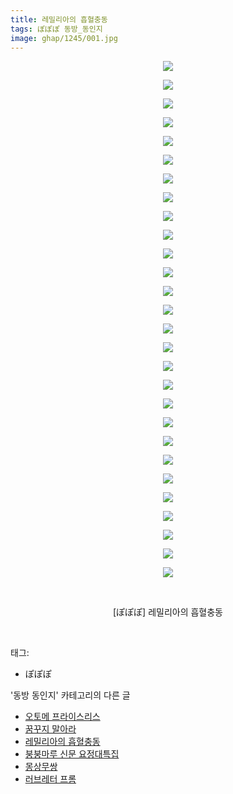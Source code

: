 ```yaml
---
title: 레밀리아의 흡혈충동
tags: ぽぽぽ 동방_동인지
image: ghap/1245/001.jpg
---
```

<div class="article">
<p style="text-align: center; clear: none; float: none;"><img src="{{ site.nasurl }}/ghap/1245/001.jpg"/></p>
<p style="text-align: center; clear: none; float: none;"><img src="{{ site.nasurl }}/ghap/1245/002.jpg"/></p>
<p style="text-align: center; clear: none; float: none;"><img src="{{ site.nasurl }}/ghap/1245/003.jpg"/></p>
<p style="text-align: center; clear: none; float: none;"><img src="{{ site.nasurl }}/ghap/1245/004.jpg"/></p>
<p style="text-align: center; clear: none; float: none;"><img src="{{ site.nasurl }}/ghap/1245/005.jpg"/></p>
<p style="text-align: center; clear: none; float: none;"><img src="{{ site.nasurl }}/ghap/1245/006.jpg"/></p>
<p style="text-align: center; clear: none; float: none;"><img src="{{ site.nasurl }}/ghap/1245/007.jpg"/></p>
<p style="text-align: center; clear: none; float: none;"><img src="{{ site.nasurl }}/ghap/1245/008.jpg"/></p>
<p style="text-align: center; clear: none; float: none;"><img src="{{ site.nasurl }}/ghap/1245/009.jpg"/></p>
<p style="text-align: center; clear: none; float: none;"><img src="{{ site.nasurl }}/ghap/1245/010.jpg"/></p>
<p style="text-align: center; clear: none; float: none;"><img src="{{ site.nasurl }}/ghap/1245/011.jpg"/></p>
<p style="text-align: center; clear: none; float: none;"><img src="{{ site.nasurl }}/ghap/1245/012.jpg"/></p>
<p style="text-align: center; clear: none; float: none;"><img src="{{ site.nasurl }}/ghap/1245/013.jpg"/></p>
<p style="text-align: center; clear: none; float: none;"><img src="{{ site.nasurl }}/ghap/1245/014.jpg"/></p>
<p style="text-align: center; clear: none; float: none;"><img src="{{ site.nasurl }}/ghap/1245/015.jpg"/></p>
<p style="text-align: center; clear: none; float: none;"><img src="{{ site.nasurl }}/ghap/1245/016.jpg"/></p>
<p style="text-align: center; clear: none; float: none;"><img src="{{ site.nasurl }}/ghap/1245/017.jpg"/></p>
<p style="text-align: center; clear: none; float: none;"><img src="{{ site.nasurl }}/ghap/1245/018.jpg"/></p>
<p style="text-align: center; clear: none; float: none;"><img src="{{ site.nasurl }}/ghap/1245/019.jpg"/></p>
<p style="text-align: center; clear: none; float: none;"><img src="{{ site.nasurl }}/ghap/1245/020.jpg"/></p>
<p style="text-align: center; clear: none; float: none;"><img src="{{ site.nasurl }}/ghap/1245/021.jpg"/></p>
<p style="text-align: center; clear: none; float: none;"><img src="{{ site.nasurl }}/ghap/1245/022.jpg"/></p>
<p style="text-align: center; clear: none; float: none;"><img src="{{ site.nasurl }}/ghap/1245/023.jpg"/></p>
<p style="text-align: center; clear: none; float: none;"><img src="{{ site.nasurl }}/ghap/1245/024.jpg"/></p>
<p style="text-align: center; clear: none; float: none;"><img src="{{ site.nasurl }}/ghap/1245/025.jpg"/></p>
<p style="text-align: center; clear: none; float: none;"><img src="{{ site.nasurl }}/ghap/1245/026.jpg"/></p>
<p style="text-align: center; clear: none; float: none;"><img src="{{ site.nasurl }}/ghap/1245/027.jpg"/></p>
<p style="text-align: center; clear: none; float: none;"><img src="{{ site.nasurl }}/ghap/1245/028.jpg"/></p>
<p style="text-align: center; clear: none; float: none;"><br/></p>
<p style="text-align: center; clear: none; float: none;">[ぽぽぽ] 레밀리아의 흡혈충동</p>
<p><br/></p>
</div><div class="tagTrail">
<p>태그: </p>
<ul>
<li>ぽぽぽ</li>
</ul>
</div><div class="another">
<p>'동방 동인지' 카테고리의 다른 글</p>
<ul>
<li><a href="/2016-07-30-ghap_1248">오토메 프라이스리스</a></li>
<li><a href="/2016-07-30-ghap_1247">꿈꾸지 말아라</a></li>
<li><a href="/2016-07-30-ghap_1245">레밀리아의 흡혈충동</a></li>
<li><a href="/2016-07-30-ghap_1244">붕붕마루 신문 요정대특집</a></li>
<li><a href="/2016-07-30-ghap_1243">몽상무쌍</a></li>
<li><a href="/2016-07-30-ghap_1242">러브레터 프롬</a></li>
</ul>
</div><div class="cb_module cb_fluid">
<div class="cb_wrt cb_profile">
</div><!-- commentList close -->
</div>